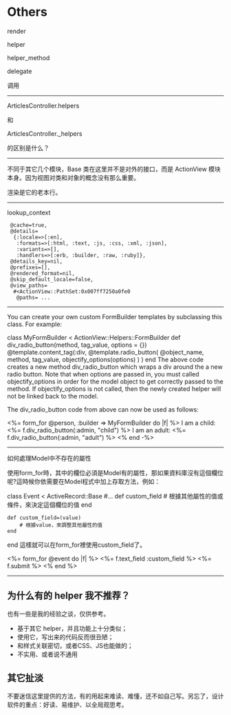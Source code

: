# Others
render

helper

helper_method

delegate

调用

---

ArticlesController.helpers

和

ArticlesController._helpers

的区别是什么？

---

不同于其它几个模块，Base 类在这里并不是对外的接口，而是 ActionView 模块本身。因为视图对类和对象的概念没有那么重要。

渲染是它的老本行。

---

lookup_context

```
 @cache=true,
 @details=
  {:locale=>[:en],
   :formats=>[:html, :text, :js, :css, :xml, :json],
   :variants=>[],
   :handlers=>[:erb, :builder, :raw, :ruby]},
 @details_key=nil,
 @prefixes=[],
 @rendered_format=nil,
 @skip_default_locale=false,
 @view_paths=
  #<ActionView::PathSet:0x007ff7250a0fe0
   @paths= ...
```

---

You can create your own custom FormBuilder templates by subclassing this class. For example:

class MyFormBuilder < ActionView::Helpers::FormBuilder
  def div_radio_button(method, tag_value, options = {})
    @template.content_tag(:div,
      @template.radio_button(
        @object_name, method, tag_value, objectify_options(options)
      )
    )
  end
The above code creates a new method div_radio_button which wraps a div around the a new radio button. Note that when options are passed in, you must called objectify_options in order for the model object to get correctly passed to the method. If objectify_options is not called, then the newly created helper will not be linked back to the model.

The div_radio_button code from above can now be used as follows:

<%= form_for @person, :builder => MyFormBuilder do |f| %>
  I am a child: <%= f.div_radio_button(:admin, "child") %>
  I am an adult: <%= f.div_radio_button(:admin, "adult") %>
<% end -%>

---

如何處理Model中不存在的屬性

使用form_for時，其中的欄位必須是Model有的屬性，那如果資料庫沒有這個欄位呢?這時候你依需要在Model程式中加上存取方法，例如：

class Event < ActiveRecord::Base
    #...
    def custom_field
        # 根據其他屬性的值或條件，來決定這個欄位的值
    end

    def custom_field=(value)
        # 根據value，來調整其他屬性的值
    end
end
這樣就可以在form_for裡使用custom_field了。

<%= form_for @event do |f| %>
    <%= f.text_field :custom_field %>
    <%= f.submit %>
<% end %>

---

## 为什么有的 helper 我不推荐？

也有一些是我的经验之谈，仅供参考。

- 基于其它 helper，并且功能上十分类似；
- 使用它，写出来的代码反而很丑陋；
- 和样式关联密切，或者CSS、JS也能做的；
- 不实用、或者说不通用

## 其它扯淡

不要迷信这里提供的方法，有的用起来难读、难懂，还不如自己写。另忘了，设计软件的重点：好读、易维护、以全局观思考。
